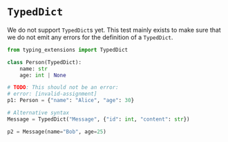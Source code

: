 # `TypedDict`

We do not support `TypedDict`s yet. This test mainly exists to make sure that we do not emit any
errors for the definition of a `TypedDict`.

```py
from typing_extensions import TypedDict

class Person(TypedDict):
    name: str
    age: int | None

# TODO: This should not be an error:
# error: [invalid-assignment]
p1: Person = {"name": "Alice", "age": 30}

# Alternative syntax
Message = TypedDict("Message", {"id": int, "content": str})

p2 = Message(name="Bob", age=25)
```
